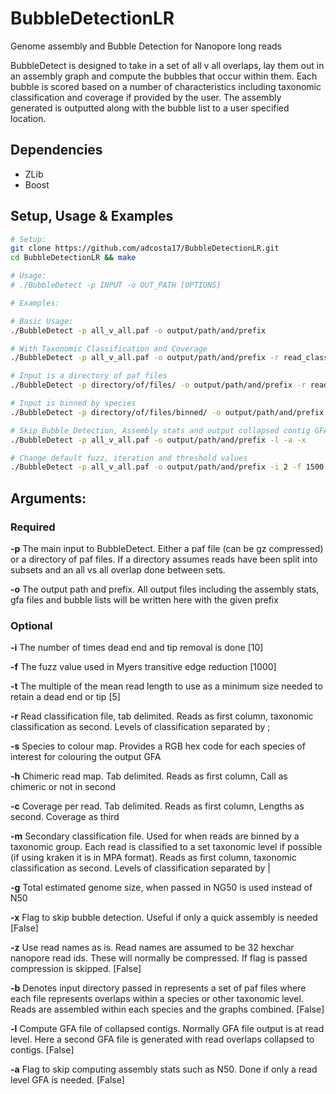 # BubbleDetectionLR

Genome assembly and Bubble Detection for Nanopore long reads

BubbleDetect is designed to take in a set of all v all overlaps, lay them out in an assembly graph and compute the bubbles that occur within them. Each bubble is scored based on a number of characteristics including taxonomic classification and coverage if provided by the user. The assembly generated is outputted along with the bubble list to a user specified location.  

## Dependencies
- ZLib
- Boost

## Setup, Usage & Examples
```sh
# Setup:
git clone https://github.com/adcosta17/BubbleDetectionLR.git
cd BubbleDetectionLR && make

# Usage: 
# ./BubbleDetect -p INPUT -o OUT_PATH [OPTIONS]

# Examples:

# Basic Usage:
./BubbleDetect -p all_v_all.paf -o output/path/and/prefix

# With Taxonomic Classification and Coverage
./BubbleDetect -p all_v_all.paf -o output/path/and/prefix -r read_classification.txt -s species_to_colour.txt -c coverage_per_read.txt

# Input is a directory of paf files
./BubbleDetect -p directory/of/files/ -o output/path/and/prefix -r read_classification.txt -s species_to_colour.txt -c coverage_per_read.txt

# Input is binned by species
./BubbleDetect -p directory/of/files/binned/ -o output/path/and/prefix -r read_classification.txt -s species_to_colour.txt -c coverage_per_read.txt -b -m secondary_classification_file.txt

# Skip Bubble Detection, Assembly stats and output collapsed contig GFA
./BubbleDetect -p all_v_all.paf -o output/path/and/prefix -l -a -x

# Change default fuzz, iteration and threshold values
./BubbleDetect -p all_v_all.paf -o output/path/and/prefix -i 2 -f 1500 -t 3

```
## Arguments:
### Required
**-p** The main input to BubbleDetect. Either a paf file (can be gz compressed) or a directory of paf files. If a directory assumes reads have been split into subsets and an all vs all overlap done between sets.

**-o** The output path and prefix. All output files including the assembly stats, gfa files and bubble lists will be written here with the given prefix

### Optional
**-i** The number of times dead end and tip removal is done [10]

**-f** The fuzz value used in Myers transitive edge reduction [1000]

**-t** The multiple of the mean read length to use as a minimum size needed to retain a dead end or tip [5]

**-r** Read classification file, tab delimited. Reads as first column, taxonomic classification as second. Levels of classification separated by ;

**-s** Species to colour map. Provides a RGB hex code for each species of interest for colouring the output GFA

**-h** Chimeric read map. Tab delimited. Reads as first column, Call as chimeric or not in second

**-c** Coverage per read. Tab delimited. Reads as first column, Lengths as second. Coverage as third

**-m** Secondary classification file. Used for when reads are binned by a taxonomic group. Each read is classified to a set taxonomic level if possible (if using kraken it is in MPA format). Reads as first column, taxonomic classification as second. Levels of classification separated by |

**-g** Total estimated genome size, when passed in NG50 is used instead of N50

**-x** Flag to skip bubble detection. Useful if only a quick assembly is needed [False]

**-z** Use read names as is. Read names are assumed to be 32 hexchar nanopore read ids. These will normally be compressed. If flag is passed compression is skipped. [False]

**-b** Denotes input directory passed in represents a set of paf files where each file represents overlaps within a species or other taxonomic level. Reads are assembled within each species and the graphs combined. [False]

**-l** Compute GFA file of collapsed contigs. Normally GFA file output is at read level. Here a second GFA file is generated with read overlaps collapsed to contigs. [False]

**-a** Flag to skip computing assembly stats such as N50. Done if only a read level GFA is needed. [False]


